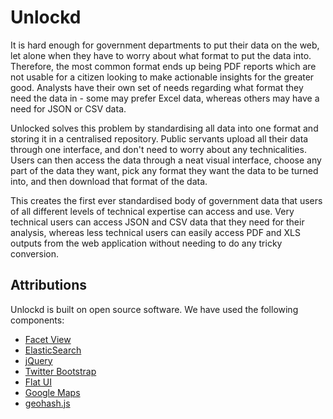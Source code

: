 Unlockd
=========

It is hard enough for government departments to put their data on the web, let alone when they have to worry about what format to put the data into. Therefore, the most common format ends up being PDF reports which are not usable for a citizen looking to make actionable insights for the greater good. Analysts have their own set of needs regarding what format they need the data in - some may prefer Excel data, whereas others may have a need for JSON or CSV data.

Unlocked solves this problem by standardising all data into one format and storing it in a centralised repository. Public servants upload all their data through one interface, and don't need to worry about any technicalities. Users can then access the data through a neat visual interface, choose any part of the data they want, pick any format they want the data to be turned into, and then download that format of the data.

This creates the first ever standardised body of government data that users of all different levels of technical expertise can access and use. Very technical users can access JSON and CSV data that they need for their analysis, whereas less technical users can easily access PDF and XLS outputs from the web application without needing to do any tricky conversion.

Attributions
---------------------

Unlockd is built on open source software. We have used the following components:

- [Facet View](https://github.com/okfn/facetview/)
- [ElasticSearch](http://www.elasticsearch.org/)
- [jQuery](http://jquery.com/)
- [Twitter Bootstrap](http://twitter.github.io/bootstrap/)
- [Flat UI](http://designmodo.github.io/Flat-UI/)
- [Google Maps](https://maps.google.com.au/)
- [geohash.js](https://github.com/sunng87/node-geohash/)